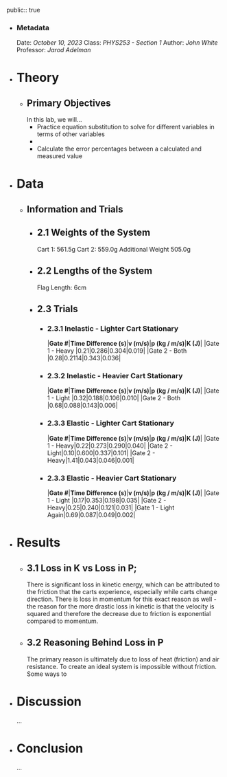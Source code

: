 public:: true

- ### Metadata
  Date: *October 10, 2023*
  Class: *PHYS253 - Section 1*
  Author: *John White*
  Professor: *Jarod Adelman*
- # Theory
	- ## Primary Objectives
	  In this lab, we will...
	  * Practice equation substitution to solve for different variables in terms of other variables
	  * 
	  * Calculate the error percentages between a calculated and measured value
- # Data
	- ## Information and Trials
		- ## 2.1 Weights of the System
		  Cart 1: 561.5g
		  Cart 2: 559.0g
		  Additional Weight 505.0g
		- ## 2.2 Lengths of the System
		  Flag Length: 6cm
		- ## 2.3 Trials
			- ### 2.3.1 Inelastic - Lighter Cart Stationary
			  |**Gate #**|**Time Difference (s)**|**v (m/s)**|**p (kg / m/s)**|**K (J)**|
			  |Gate 1 - Heavy |0.21|0.286|0.304|0.019|
			  |Gate 2 - Both |0.28|0.2114|0.343|0.036|
			- ### 2.3.2 Inelastic - Heavier Cart Stationary
			  |**Gate #**|**Time Difference (s)**|**v (m/s)**|**p (kg / m/s)**|**K (J)**|
			  |Gate 1 - Light |0.32|0.188|0.106|0.010|
			  |Gate 2 - Both |0.68|0.088|0.143|0.006|
			- ### 2.3.3 Elastic - Lighter Cart Stationary
			  |**Gate #**|**Time Difference (s)**|**v (m/s)**|**p (kg / m/s)**|**K (J)**|
			  |Gate 1 - Heavy|0.22|0.273|0.290|0.040|
			  |Gate 2 - Light|0.10|0.600|0.337|0.101|
			  |Gate 2 - Heavy|1.41|0.043|0.046|0.001|
			- ### 2.3.3 Elastic - Heavier Cart Stationary
			  |**Gate #**|**Time Difference (s)**|**v (m/s)**|**p (kg / m/s)**|**K (J)**|
			  |Gate 1 - Light |0.17|0.353|0.198|0.035|
			  |Gate 2 - Heavy|0.25|0.240|0.121|0.031|
			  |Gate 1 - Light Again|0.69|0.087|0.049|0.002|
- # Results
	- ## 3.1 Loss in K vs Loss in P;
	  There is significant loss in kinetic energy, which can be attributed to the friction that the carts experience, especially while carts change direction. There is loss in momentum for this exact reason as well - the reason for the more drastic loss in kinetic is that the velocity is squared and therefore the decrease due to friction is exponential compared to momentum.
	- ## 3.2 Reasoning Behind Loss in P
	  The primary reason is ultimately due to loss of heat (friction) and air resistance. To create an ideal system is impossible without friction. Some ways to
- # Discussion
  ...
- # Conclusion
  ...